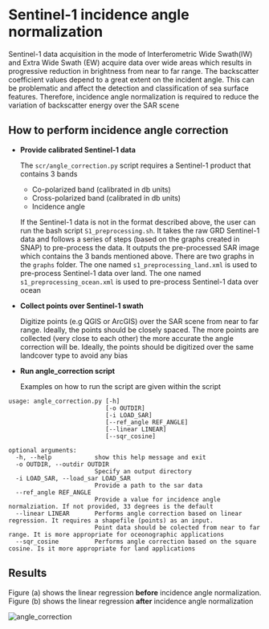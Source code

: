 # Sentinel-1 incidence angle normalization

Sentinel-1 data acquisition in the mode of Interferometric Wide Swath(IW) and Extra Wide Swath (EW) acquire data over wide areas which results in progressive reduction in brightness from near to far range. The backscatter coefficient values depend to a great extent on the incident angle. This can be problematic and affect the detection and classification of sea surface features. Therefore, incidence angle normalization is required to reduce the variation of backscatter energy over the SAR scene

## How to perform incidence angle correction
- **Provide calibrated Sentinel-1 data**

  The `scr/angle_correction.py` script requires a Sentinel-1 product that contains 3 bands
  - Co-polarized band (calibrated in db units)
  - Cross-polarized band (calibrated in db units)
  - Incidence angle

  If the Sentinel-1 data is not in the format described above, the user can run the bash script `S1_preprocessing.sh`. It takes the raw GRD Sentinel-1 data and follows a series of steps (based on the graphs created in SNAP) to pre-process the data. It outputs the pre-processed SAR image which contains the 3 bands mentioned above. There are two graphs in the `graphs` folder. The one named `s1_preprocessing_land.xml` is used to pre-process Sentinel-1 data over land. The one named `s1_preprocessing_ocean.xml` is used to pre-process Sentinel-1 data over ocean
  
- **Collect points over Sentinel-1 swath**

  Digitize points (e.g QGIS or ArcGIS) over the SAR scene from near to far range. Ideally, the points should be closely spaced. The more points are collected (very close to each other) the more accurate the angle correction will be. Ideally, the points should be digitized over the same landcover type to avoid any bias

- **Run angle_correction script**

  Examples on how to run the script are given within the script

```
usage: angle_correction.py [-h] 
                           [-o OUTDIR] 
                           [-i LOAD_SAR] 
                           [--ref_angle REF_ANGLE]
                           [--linear LINEAR] 
                           [--sqr_cosine]

optional arguments:
  -h, --help            show this help message and exit
  -o OUTDIR, --outdir OUTDIR
                        Specify an output directory
  -i LOAD_SAR, --load_sar LOAD_SAR
                        Provide a path to the sar data
  --ref_angle REF_ANGLE
                        Provide a value for incidence angle normalziation. If not provided, 33 degrees is the default
  --linear LINEAR       Performs angle correction based on linear regression. It requires a shapefile (points) as an input. 
                        Point data should be colected from near to far range. It is more appropriate for oceonographic applications
  --sqr_cosine          Performs angle correction based on the square cosine. Is it more appropriate for land applications
```

## Results

Figure (a) shows the linear regression **before** incidence angle normalization. Figure (b) shows the linear regression **after** incidence angle normalization

![angle_correction](https://user-images.githubusercontent.com/25709946/208913720-a63535ca-92e9-4f6e-88f2-cbbfa3cb9d10.png)

